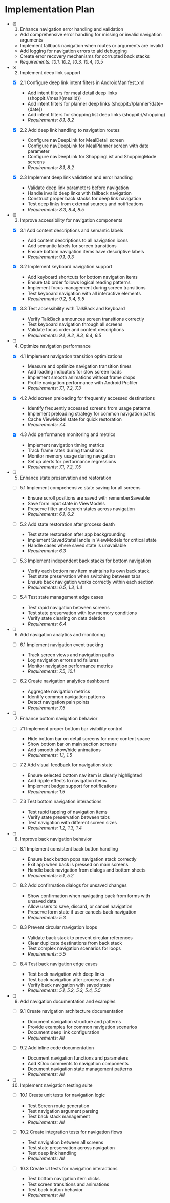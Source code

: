 # Implementation Plan

- [x] 1. Enhance navigation error handling and validation
  - Add comprehensive error handling for missing or invalid navigation arguments
  - Implement fallback navigation when routes or arguments are invalid
  - Add logging for navigation errors to aid debugging
  - Create error recovery mechanisms for corrupted back stacks
  - _Requirements: 10.1, 10.2, 10.3, 10.4, 10.5_

- [x] 2. Implement deep link support
  - [x] 2.1 Configure deep link intent filters in AndroidManifest.xml
    - Add intent filters for meal detail deep links (shoppit://meal/{mealId})
    - Add intent filters for planner deep links (shoppit://planner?date={date})
    - Add intent filters for shopping list deep links (shoppit://shopping)
    - _Requirements: 8.1, 8.2_
  
  - [x] 2.2 Add deep link handling to navigation routes
    - Configure navDeepLink for MealDetail screen
    - Configure navDeepLink for MealPlanner screen with date parameter
    - Configure navDeepLink for ShoppingList and ShoppingMode screens
    - _Requirements: 8.1, 8.2_
  
  - [x] 2.3 Implement deep link validation and error handling
    - Validate deep link parameters before navigation
    - Handle invalid deep links with fallback navigation
    - Construct proper back stacks for deep link navigation
    - Test deep links from external sources and notifications
    - _Requirements: 8.3, 8.4, 8.5_

- [x] 3. Improve accessibility for navigation components
  - [x] 3.1 Add content descriptions and semantic labels
    - Add content descriptions to all navigation icons
    - Add semantic labels for screen transitions
    - Ensure bottom navigation items have descriptive labels
    - _Requirements: 9.1, 9.3_
  
  - [x] 3.2 Implement keyboard navigation support
    - Add keyboard shortcuts for bottom navigation items
    - Ensure tab order follows logical reading patterns
    - Implement focus management during screen transitions
    - Test keyboard navigation with all interactive elements
    - _Requirements: 9.2, 9.4, 9.5_
  
  - [x] 3.3 Test accessibility with TalkBack and keyboard
    - Verify TalkBack announces screen transitions correctly
    - Test keyboard navigation through all screens
    - Validate focus order and content descriptions
    - _Requirements: 9.1, 9.2, 9.3, 9.4, 9.5_

- [ ] 4. Optimize navigation performance
  - [x] 4.1 Implement navigation transition optimizations
    - Measure and optimize navigation transition times
    - Add loading indicators for slow screen loads
    - Implement smooth animations without frame drops
    - Profile navigation performance with Android Profiler
    - _Requirements: 7.1, 7.2, 7.3_
  
  - [x] 4.2 Add screen preloading for frequently accessed destinations
    - Identify frequently accessed screens from usage patterns
    - Implement preloading strategy for common navigation paths
    - Cache ViewModel state for quick restoration
    - _Requirements: 7.4_
  
  - [x] 4.3 Add performance monitoring and metrics
    - Implement navigation timing metrics
    - Track frame rates during transitions
    - Monitor memory usage during navigation
    - Set up alerts for performance regressions
    - _Requirements: 7.1, 7.2, 7.5_

- [ ] 5. Enhance state preservation and restoration
  - [ ] 5.1 Implement comprehensive state saving for all screens
    - Ensure scroll positions are saved with rememberSaveable
    - Save form input state in ViewModels
    - Preserve filter and search states across navigation
    - _Requirements: 6.1, 6.2_
  
  - [ ] 5.2 Add state restoration after process death
    - Test state restoration after app backgrounding
    - Implement SavedStateHandle in ViewModels for critical state
    - Handle cases where saved state is unavailable
    - _Requirements: 6.3_
  
  - [ ] 5.3 Implement independent back stacks for bottom navigation
    - Verify each bottom nav item maintains its own back stack
    - Test state preservation when switching between tabs
    - Ensure back navigation works correctly within each section
    - _Requirements: 6.5, 1.3, 1.4_
  
  - [ ] 5.4 Test state management edge cases
    - Test rapid navigation between screens
    - Test state preservation with low memory conditions
    - Verify state clearing on data deletion
    - _Requirements: 6.4_

- [ ] 6. Add navigation analytics and monitoring
  - [ ] 6.1 Implement navigation event tracking
    - Track screen views and navigation paths
    - Log navigation errors and failures
    - Monitor navigation performance metrics
    - _Requirements: 7.5, 10.1_
  
  - [ ] 6.2 Create navigation analytics dashboard
    - Aggregate navigation metrics
    - Identify common navigation patterns
    - Detect navigation pain points
    - _Requirements: 7.5_

- [ ] 7. Enhance bottom navigation behavior
  - [ ] 7.1 Implement proper bottom bar visibility control
    - Hide bottom bar on detail screens for more content space
    - Show bottom bar on main section screens
    - Add smooth show/hide animations
    - _Requirements: 1.1, 1.5_
  
  - [ ] 7.2 Add visual feedback for navigation state
    - Ensure selected bottom nav item is clearly highlighted
    - Add ripple effects to navigation items
    - Implement badge support for notifications
    - _Requirements: 1.5_
  
  - [ ] 7.3 Test bottom navigation interactions
    - Test rapid tapping of navigation items
    - Verify state preservation between tabs
    - Test navigation with different screen sizes
    - _Requirements: 1.2, 1.3, 1.4_

- [ ] 8. Improve back navigation behavior
  - [ ] 8.1 Implement consistent back button handling
    - Ensure back button pops navigation stack correctly
    - Exit app when back is pressed on main screens
    - Handle back navigation from dialogs and bottom sheets
    - _Requirements: 5.1, 5.2_
  
  - [ ] 8.2 Add confirmation dialogs for unsaved changes
    - Show confirmation when navigating back from forms with unsaved data
    - Allow users to save, discard, or cancel navigation
    - Preserve form state if user cancels back navigation
    - _Requirements: 5.3_
  
  - [ ] 8.3 Prevent circular navigation loops
    - Validate back stack to prevent circular references
    - Clear duplicate destinations from back stack
    - Test complex navigation scenarios for loops
    - _Requirements: 5.5_
  
  - [ ] 8.4 Test back navigation edge cases
    - Test back navigation with deep links
    - Test back navigation after process death
    - Verify back navigation with saved state
    - _Requirements: 5.1, 5.2, 5.3, 5.4, 5.5_

- [ ] 9. Add navigation documentation and examples
  - [ ] 9.1 Create navigation architecture documentation
    - Document navigation structure and patterns
    - Provide examples for common navigation scenarios
    - Document deep link configuration
    - _Requirements: All_
  
  - [ ] 9.2 Add inline code documentation
    - Document navigation functions and parameters
    - Add KDoc comments to navigation components
    - Document navigation state management patterns
    - _Requirements: All_

- [ ] 10. Implement navigation testing suite
  - [ ] 10.1 Create unit tests for navigation logic
    - Test Screen route generation
    - Test navigation argument parsing
    - Test back stack management
    - _Requirements: All_
  
  - [ ] 10.2 Create integration tests for navigation flows
    - Test navigation between all screens
    - Test state preservation across navigation
    - Test deep link handling
    - _Requirements: All_
  
  - [ ] 10.3 Create UI tests for navigation interactions
    - Test bottom navigation item clicks
    - Test screen transitions and animations
    - Test back button behavior
    - _Requirements: All_
